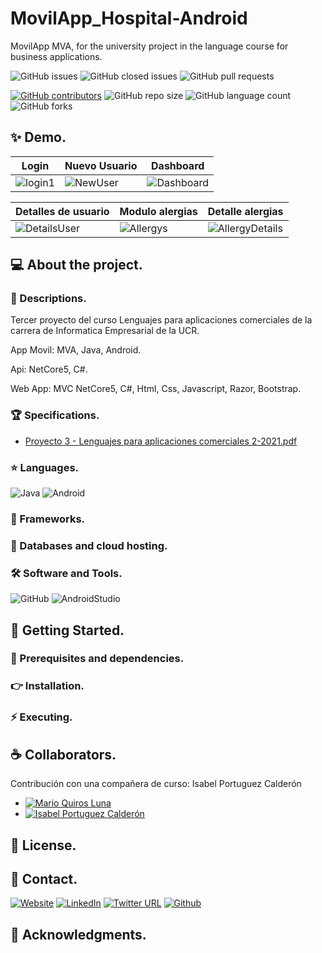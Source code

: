 # MovilApp_Hospital-Android
MovilApp MVA, for the university project in the language course for business applications. 

![GitHub issues](https://img.shields.io/github/issues/MarioQuirosLuna/MovilApp_Hospital-Android)
![GitHub closed issues](https://img.shields.io/github/issues-closed/MarioQuirosLuna/MovilApp_Hospital-Android)
![GitHub pull requests](https://img.shields.io/github/issues-pr/MarioQuirosLuna/MovilApp_Hospital-Android)

[![GitHub contributors](https://img.shields.io/github/contributors/MarioQuirosLuna/MovilApp_Hospital-Android.svg?color=blue)](https://github.com/MarioQuirosLuna/MovilApp_Hospital-Android/network)
![GitHub repo size](https://img.shields.io/github/repo-size/MarioQuirosLuna/MovilApp_Hospital-Android)
![GitHub language count](https://img.shields.io/github/languages/count/MarioQuirosLuna/MovilApp_Hospital-Android)
![GitHub forks](https://img.shields.io/github/forks/MarioQuirosLuna/MovilApp_Hospital-Android)

## ✨ Demo.

|Login|Nuevo Usuario|Dashboard|
|--|--|--|
|![login1](https://user-images.githubusercontent.com/37676736/130338283-ec2f4c66-fb0d-41bc-9c5f-af9e1314de06.png)|![NewUser](https://user-images.githubusercontent.com/37676736/130338286-46e7f58b-0a82-42dd-a732-a739f208ff2d.png)|![Dashboard](https://user-images.githubusercontent.com/37676736/130338291-fb0167e2-8ec6-4de6-9c73-4303d5dcd00e.png)|

|Detalles de usuario|Modulo alergias|Detalle alergias|
|--|--|--|
![DetailsUser](https://user-images.githubusercontent.com/37676736/130338297-714fb2dd-f519-45c4-964e-bc8d83983c1b.png)|![Allergys](https://user-images.githubusercontent.com/37676736/130338302-bf437aa9-9a83-4605-bc64-59357cfec2a3.png)|![AllergyDetails](https://user-images.githubusercontent.com/37676736/130338304-0b927ef1-6888-49cd-92b1-3f23a3fa3e73.png)|

## 💻 About the project.

   ### 📜 Descriptions.
   
   Tercer proyecto del curso Lenguajes para aplicaciones comerciales de la carrera de Informatica Empresarial de la UCR.
   
   App Movil: MVA, Java, Android.
   
   Api: NetCore5, C#.
   
   Web App: MVC NetCore5, C#, Html, Css, Javascript, Razor, Bootstrap.
   
   ### 🏆 Specifications.
   
   - [Proyecto 3 - Lenguajes para aplicaciones comerciales 2-2021.pdf](https://github.com/MarioQuirosLuna/PaginaWeb-Hospital/files/7026399/Proyecto.3.-.Lenguajes.para.aplicaciones.comerciales.2-2021.pdf)

   ### ⭐ Languages.
  
  ![Java](https://custom-icon-badges.herokuapp.com/badge/-Java-%23007396?style=flat&logo=java&logoColor=white&labelColor=111)
  ![Android](https://custom-icon-badges.herokuapp.com/badge/-Android-%233DDC84?style=flat&logo=Android&logoColor=white&labelColor=111)

   ### 🎨 Frameworks.
   
   ### 💾 Databases and cloud hosting.
  
   ### 🛠️ Software and Tools.
   
  ![GitHub](https://custom-icon-badges.herokuapp.com/badge/-GitHub-%23181717?style=flat&logo=github&logoColor=white&labelColor=111)
  ![AndroidStudio](https://custom-icon-badges.herokuapp.com/badge/-AndroidStudio-%233DDC84?style=flat&logo=AndroidStudio&logoColor=white&labelColor=111)

## 🚀 Getting Started.

   ### 📌 Prerequisites and dependencies.

   ### 👉 Installation.

   ### ⚡ Executing.

## ☕ Collaborators.

   Contribución con una compañera de curso: Isabel Portuguez Calderón 
   
   * [![Mario Quiros Luna](https://custom-icon-badges.herokuapp.com/badge/-Mario%20Quirós%20Luna-%23181717?style=flat&logo=github&logoColor=white&labelColor=111)](https://github.com/MarioQuirosLuna)
  * [![Isabel Portuguez Calderón](https://custom-icon-badges.herokuapp.com/badge/-Isabel%20Portuguez%20Calderón-%23181717?style=flat&logo=github&logoColor=white&labelColor=111)](https://github.com/IsaPortuguez)

## 📝 License.

## 💬 Contact.

[![Website](https://img.shields.io/website?label=Portfolio&up_color=%231E0A46&up_message=Mario%20Quiros%20Luna%20Dev&url=https%3A%2F%2Fmarioql-dev.vercel.app%2F)](https://marioql-dev.vercel.app/)
[![LinkedIn](https://custom-icon-badges.herokuapp.com/badge/-LinkedIn%20Mario%20Quirós%20Luna-%230A66C2?style=flat&logo=LinkedIn&logoColor=white&labelColor=111)](https://www.linkedin.com/in/mario-quir%C3%B3s-luna-dev-b99050206/)
[![Twitter URL](https://img.shields.io/twitter/url?label=Twitter%20%40MarioQuirosL&style=social&url=https%3A%2F%2Ftwitter.com%2FMarioQuirosL)](https://twitter.com/MarioQuirosL)
[![Github](https://img.shields.io/github/followers/MarioQuirosLuna?label=Github&style=social)](https://github.com/MarioQuirosLuna)

## 💜 Acknowledgments.
